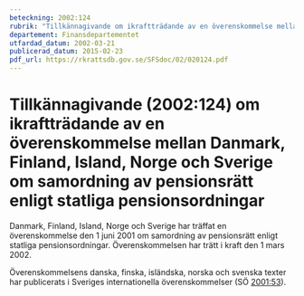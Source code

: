 ```yaml
---
beteckning: 2002:124
rubrik: "Tillkännagivande om ikraftträdande av en överenskommelse mellan Danmark, Finland, Island, Norge och Sverige om samordning av pensionsrätt enligt statliga pensionsordningar"
departement: Finansdepartementet
utfardad_datum: 2002-03-21
publicerad_datum: 2015-02-23
pdf_url: https://rkrattsdb.gov.se/SFSdoc/02/020124.pdf
---
```


# Tillkännagivande (2002:124) om ikraftträdande av en överenskommelse mellan Danmark, Finland, Island, Norge och Sverige om samordning av pensionsrätt enligt statliga pensionsordningar

Danmark, Finland, Island, Norge och Sverige har träffat en överenskommelse den 1 juni 2001 om samordning av pensionsrätt enligt statliga pensionsordningar. Överenskommelsen har trätt i kraft den 1 mars 2002.

Överenskommelsens danska, finska, isländska, norska och svenska texter har publicerats i Sveriges internationella överenskommelser (SÖ [2001:53](https://selex.se/eli/sfs/2001/53)).